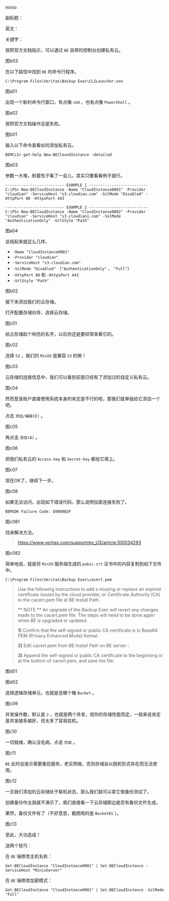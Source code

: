 minio

副标题：

英文：

关键字：





按照官方文档指示，可以通过 `BE` 自带的控制台创建私有云。

图b03





在以下路径中找到 `BE` 的命令行程序。

```
C:\Program Files\Veritas\Backup Exec\CLILauncher.exe
```

图a01



出现一个新的命令行窗口，有点像 `cmd` ，也有点像 `PowerShell` 。

图a02



按照官方文档操作总是失败。

图b01



输入以下命令查看如何添加私有云。

```
BEMCLI> get-help New-BECloundInstance -detailed
```

图a03



参数一大堆，耐着性子看了一会儿，其实只要看看例子就行。

```
-------------------------- EXAMPLE 1 --------------------------
C:\PS> New-BECloudInstance -Name "CloudInstance0001" -Provider "cloudian" -ServiceHost "s3.cloudian.com" -SslMode "Disabled" -HttpPort 80 -HttpsPort 443

-------------------------- EXAMPLE 2 --------------------------
C:\PS> New-BECloudInstance -Name "CloudInstance0002" -Provider "cloudian" -ServiceHost "s3.cloudian1.com" -SslMode
"AuthenticationOnly" -UrlStyle "Path"
```

图a04



总结起来就这么几样。

* `-Name "CloudInstance0001"`
* `-Provider "cloudian"`
* `-ServiceHost "s3.cloudian.com"`
* `-SslMode "Disabled"` （`"AuthenticationOnly"` 、 `"Full"`）
* `-HttpPort 80` 和 `-HttpsPort 443`
* `-UrlStyle "Path"`



图b02





接下来添加我们的云存储。

打开配置存储向导，选择云存储。

图c01



给云存储起个响亮的名字，以后你还是要经常来看它的。

图c02



选择 `S3` ，我们的 `MinIO` 是兼容 `S3` 的嘛！

图c03



云存储的连接信息中，我们可以看到前面已经有了添加过的自定义私有云。

图c04



然而登录账户直接使用系统本身的肯定是不行的啦，那我们就单独给它添加一个吧。

点击 `添加/编辑(E)` 。

图c05



再点击 `添加(A)` 。

图c06



把我们私有云的 `Access-key` 和 `Secret-key` 都给它填上。

图c07



现在OK了，继续下一步。

图c08



如果无法访问，出现如下错误代码，那么说明加密连接失败了。

```
BEMSDK Failure Code: E0009B3F
```

图c081



找来解决方法。

> https://www.veritas.com/support/en_US/article.100034293

图c082



简单地说，就是将 `MinIO` 服务端生成的 `pubic.crt` 证书中的内容复制到如下文件中。

```
C:\Program Files\Veritas\Backup Exec\cacert.pem
```

> Use the following instructions to add a missing or replace an expired certificate issued by the cloud provider, or Certificate Authority (CA) to the cacert.pem file at BE Install Path.
>
> ** NOTE ** An upgrade of the Backup Exec will revert any changes made to the cacert.pem file. The steps will need to be done again when BE is upgraded or updated. 
>
> **1)** Confirm that the self-signed or public CA certificate is in Base64 PEM (Privacy Enhanced Mode) format.
>
> **2)** Edit cacert.pem from BE Install Path on BE server : 
>
> **3)** Append the self-signed or public CA certificate to the beginning or at the bottom of cacert.pem, and save the file. 

图d01

图d02







选择逻辑存储单元，也就是选哪个桶 `Bucket` 。

图c09



并发操作数，默认是 `2` ，也就是两个并发，视你的存储性能而定，一般来说肯定是并发越多越好，但太多了容易挂机。

图c10



一切就绪，确认没毛病，点击 `完成` 。

图c11



`BE` 此时会提示需要重启服务，老实照做，否则存储会以脱机形式存在而无法使用。

图c12



一旦我们添加的云存储处于联机状态，那么我们就可以拿它做备份测试了。

创建备份作业我就不演示了，我们直接看一下云存储那边是否有备份文件生成。

果然，备份文件有了（不好意思，截图用的是 `Bucket01` ）。

图c13



至此，大功造成！





送两个技巧：



在 `BE` 端修改主机名称：

```
Get-BECloudInstance "CloudInstance0001" | Set-BECloudInstance -ServiceHost "MinioServer"
```





在 `BE` 端修改加密模式：

```
Get-BECloudInstance "CloudInstance0001" | Set-BECloudInstance -SslMode "Full"
```

